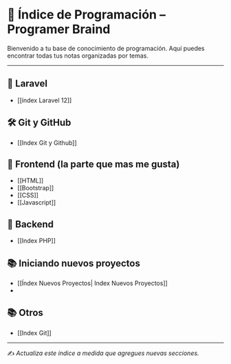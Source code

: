 # 🧠 Índice de Programación – Programer Braind

Bienvenido a tu base de conocimiento de programación. Aquí puedes encontrar todas tus notas organizadas por temas.

---

## 📍 Laravel
- [[índex Laravel 12]]
## 🛠️ Git y GitHub
- [[Index Git y Github]]

## 🎨 Frontend (la parte que mas me gusta)
- [[HTML]]
- [[Bootstrap]]
- [[CSS]]
- [[Javascript]]

## 🎨 Backend
- [[Index PHP]]

## 📚 Iniciando nuevos proyectos
- [[Índex Nuevos Proyectos| Index Nuevos Proyectos]]
-
## 📚 Otros
- [[Index Git]]




---

✍️ *Actualiza este índice a medida que agregues nuevas secciones.*
